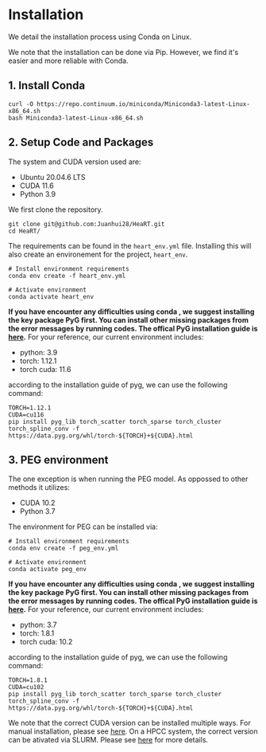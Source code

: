 # Installation

We detail the installation process using Conda on Linux.

We note that the installation can be done via Pip. However, we find it's easier and more reliable with Conda.

## 1. Install Conda
```
curl -O https://repo.continuum.io/miniconda/Miniconda3-latest-Linux-x86_64.sh
bash Miniconda3-latest-Linux-x86_64.sh
```

## 2. Setup Code and Packages

The system and CUDA version used are:
- Ubuntu 20.04.6 LTS
- CUDA 11.6
- Python 3.9

We first clone the repository.
```
git clone git@github.com:Juanhui28/HeaRT.git
cd HeaRT/
```

The requirements can be found in the `heart_env.yml` file. Installing this will also create an environement for the project, `heart_env`. 
```
# Install environment requirements
conda env create -f heart_env.yml   

# Activate environment
conda activate heart_env
```
**If you have encounter any difficulties using conda , we suggest installing the key package PyG first. You can install other missing packages from the error messages by running codes. The offical PyG installation guide is [here](https://pytorch-geometric.readthedocs.io/en/latest/install/installation.html).**  For your reference, our current environment includes:

- python: 3.9
- torch: 1.12.1
- torch cuda: 11.6
  
according to the installation guide of pyg, we can use the following command:
```
TORCH=1.12.1
CUDA=cu116
pip install pyg_lib torch_scatter torch_sparse torch_cluster torch_spline_conv -f https://data.pyg.org/whl/torch-${TORCH}+${CUDA}.html
```

## 3. PEG environment
The one exception is when running the PEG model. As oppossed to other methods it utilizes:
- CUDA 10.2
- Python 3.7

The environment for PEG can be installed via:
```
# Install environment requirements
conda env create -f peg_env.yml   

# Activate environment
conda activate peg_env
```

**If you have encounter any difficulties using conda , we suggest installing the key package PyG first. You can install other missing packages from the error messages by running codes. The offical PyG installation guide is [here](https://pytorch-geometric.readthedocs.io/en/latest/install/installation.html).**  For your reference, our current environment includes:

- python: 3.7
- torch: 1.8.1
- torch cuda: 10.2
  
according to the installation guide of pyg, we can use the following command:
```
TORCH=1.8.1
CUDA=cu102
pip install pyg_lib torch_scatter torch_sparse torch_cluster torch_spline_conv -f https://data.pyg.org/whl/torch-${TORCH}+${CUDA}.html
```



We note that the correct CUDA version can be installed multiple ways. For manual installation, please see [here](https://docs.nvidia.com/cuda/cuda-installation-guide-linux/index.html). On a HPCC system, the correct version can be ativated via SLURM. Please see [here](https://hpcf.umbc.edu/gpu/how-to-run-on-the-gpus/) for more details.
